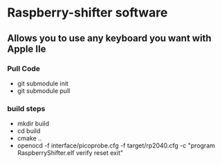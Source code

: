 # Raspberry-shifter software
##  Allows you to use any keyboard you want with Apple IIe

### Pull Code
* git submodule init
* git submodule pull

### build steps
* mkdir build
* cd build
* cmake ..
* openocd -f interface/picoprobe.cfg -f target/rp2040.cfg -c "program RaspberryShifter.elf verify reset exit"